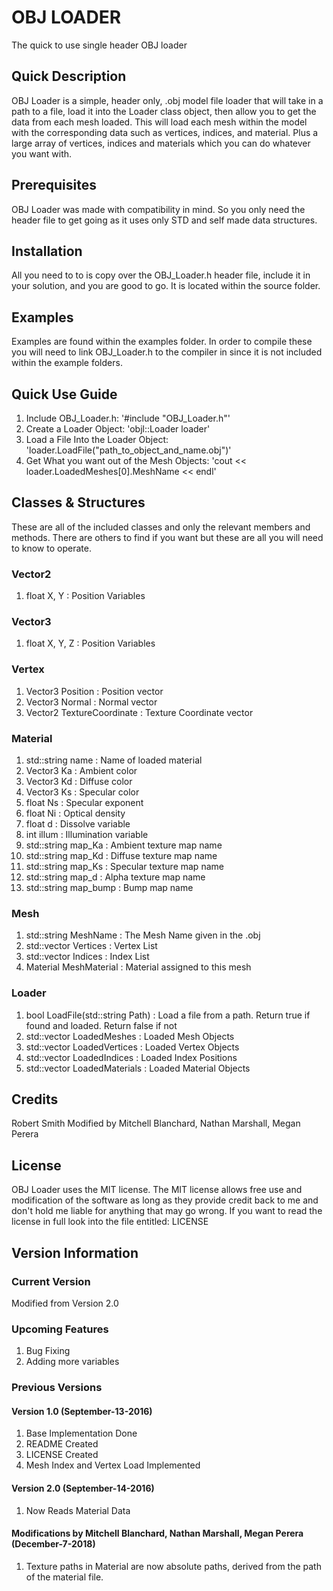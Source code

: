# OBJ LOADER

The quick to use single header OBJ loader

## Quick Description

OBJ Loader is a simple, header only, .obj model file loader that will take in a path to a file, load it into the Loader class object, then allow you to get the data from each mesh loaded. This will load each mesh within the model with the corresponding data such as vertices, indices, and material. Plus a large array of vertices, indices and materials which you can do whatever you want with.

## Prerequisites

OBJ Loader was made with compatibility in mind. So you only need the header file to get going as it uses only STD and self made data structures.

## Installation

All you need to to is copy over the OBJ_Loader.h header file, include it in your solution, and you are good to go. It is located within the source folder.

## Examples

Examples are found within the examples folder. In order to compile these you will need to link OBJ_Loader.h to the compiler in since it is not included within the example folders.

## Quick Use Guide

1. Include OBJ_Loader.h:                         '#include "OBJ_Loader.h"'
2. Create a Loader Object:                       'objl::Loader loader'
3. Load a File Into the Loader Object:           'loader.LoadFile("path_to_object_and_name.obj")'
4. Get What you want out of the Mesh Objects:    'cout << loader.LoadedMeshes[0].MeshName << endl'

## Classes & Structures

These are all of the included classes and only the relevant members and methods. There are others to find if you want but these are all you will need to know to operate.

### Vector2

1. float X, Y : Position Variables

### Vector3

1. float X, Y, Z : Position Variables

### Vertex

1. Vector3 Position : Position vector
2. Vector3 Normal : Normal vector
3. Vector2 TextureCoordinate : Texture Coordinate vector

### Material

1. std::string name : Name of loaded material
2. Vector3 Ka : Ambient color
3. Vector3 Kd : Diffuse color
4. Vector3 Ks : Specular color
5. float Ns : Specular exponent
6. float Ni : Optical density
7. float d : Dissolve variable
8. int illum : Illumination variable
9. std::string map_Ka : Ambient texture map name
10. std::string map_Kd : Diffuse texture map name
11. std::string map_Ks : Specular texture map name
12. std::string map_d : Alpha texture map name
13. std::string map_bump : Bump map name

### Mesh

1. std::string MeshName : The Mesh Name given in the .obj
2. std::vector<Vertex> Vertices : Vertex List
3. std::vector<unsigned int> Indices : Index List
4. Material MeshMaterial : Material assigned to this mesh

### Loader

1. bool LoadFile(std::string Path) : Load a file from a path. Return true if found and loaded. Return false if not                                                  
2. std::vector<Mesh> LoadedMeshes : Loaded Mesh Objects
3. std::vector<Vertex> LoadedVertices : Loaded Vertex Objects
4. std::vector<unsigned int> LoadedIndices : Loaded Index Positions
5. std::vector<Material> LoadedMaterials : Loaded Material Objects

## Credits

Robert Smith
Modified by Mitchell Blanchard, Nathan Marshall, Megan Perera

## License

OBJ Loader uses the MIT license. The MIT license allows free use and modification of the software as long as they provide credit back to me and don't hold me liable for anything that may go wrong. If you want to read the license in full look into the file entitled: LICENSE

## Version Information

### Current Version

Modified from Version 2.0

### Upcoming Features

1. Bug Fixing
2. Adding more variables

### Previous Versions

#### Version 1.0 (September-13-2016)

1. Base Implementation Done
2. README Created
3. LICENSE Created
4. Mesh Index and Vertex Load Implemented

#### Version 2.0 (September-14-2016)

1. Now Reads Material Data

#### Modifications by Mitchell Blanchard, Nathan Marshall, Megan Perera (December-7-2018)

1. Texture paths in Material are now absolute paths, derived from the path of the material file.